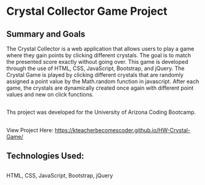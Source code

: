 # Crystal Collector Game Project

## Summary and Goals
The Crystal Collector is a web application that allows users to play a game where they gain points by clicking different crystals.  The goal is to match the presented score exactly without going over. This game is developed through the use of HTML, CSS, JavaScript, Bootstrap, and jQuery. The Crystal Game is played by clicking different crystals that are randomly assigned a point value by the Math.random function in javascript. After each game, the crystals are dynamically created once again with different point values and new on click functions.

##
Ths project was developed for the University of Arizona Coding Bootcamp.

##
View Project Here:   https://kteacherbecomescoder.github.io/HW-Crystal-Game/

##
## Technologies Used:
##
HTML, CSS, JavaScript, Bootstrap, jQuery



